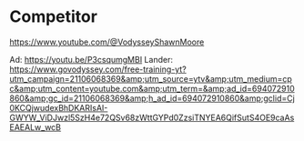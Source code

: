 # Competitor
https://www.youtube.com/@VodysseyShawnMoore

Ad: https://youtu.be/P3csqumgMBI Lander: https://www.govodyssey.com/free-training-yt?utm_campaign=21106068369&amp;utm_source=ytv&amp;utm_medium=cpc&amp;utm_content=youtube.com&amp;utm_term=&amp;ad_id=694072910860&amp;gc_id=21106068369&amp;h_ad_id=694072910860&amp;gclid=Cj0KCQjwudexBhDKARIsAI-GWYW_ViDJwzl5SzH4e72QSv68zWttGYPd0ZzsiTNYEA6QifSutS4OE9caAsEAEALw_wcB
